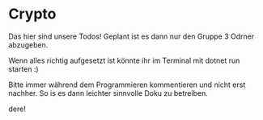 # Crypto
Das hier sind unsere Todos! 
Geplant ist es dann nur den Gruppe 3 Odrner abzugeben. 

Wenn alles richtig aufgesetzt ist könnte ihr im Terminal mit dotnet run starten :) 

Bitte immer während dem Programmieren kommentieren und nicht erst nachher. So is es dann leichter sinnvolle Doku zu betreiben. 

dere!
